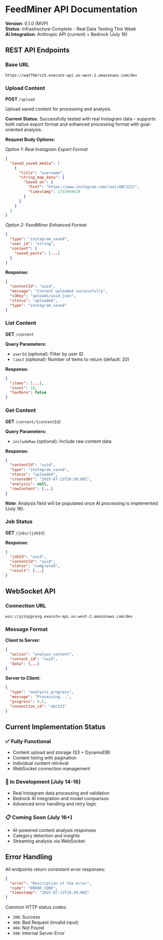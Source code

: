 # FeedMiner API Documentation

**Version**: 0.1.0 (MVP)  
**Status**: Infrastructure Complete - Real Data Testing This Week  
**AI Integration**: Anthropic API (current) + Bedrock (July 16)

## REST API Endpoints

### Base URL
```
https://wqtfb6rv15.execute-api.us-west-2.amazonaws.com/dev
```

### Upload Content
**POST** `/upload`

Upload saved content for processing and analysis.

**Current Status**: Successfully tested with real Instagram data - supports both native export format and enhanced processing format with goal-oriented analysis.

**Request Body Options:**

*Option 1: Real Instagram Export Format*
```json
{
  "saved_saved_media": [
    {
      "title": "username",
      "string_map_data": {
        "Saved on": {
          "href": "https://www.instagram.com/reel/ABC123/",
          "timestamp": 1733969519
        }
      }
    }
  ]
}
```

*Option 2: FeedMiner Enhanced Format*
```json
{
  "type": "instagram_saved",
  "user_id": "string",
  "content": {
    "saved_posts": [...]
  }
}
```

**Response:**
```json
{
  "contentId": "uuid",
  "message": "Content uploaded successfully",
  "s3Key": "uploads/uuid.json",
  "status": "uploaded",
  "type": "instagram_saved"
}
```

### List Content
**GET** `/content`

**Query Parameters:**
- `userId` (optional): Filter by user ID
- `limit` (optional): Number of items to return (default: 20)

**Response:**
```json
{
  "items": [...],
  "count": 10,
  "hasMore": false
}
```

### Get Content
**GET** `/content/{contentId}`

**Query Parameters:**
- `includeRaw` (optional): Include raw content data

**Response:**
```json
{
  "contentId": "uuid",
  "type": "instagram_saved",
  "status": "uploaded",
  "createdAt": "2025-07-13T10:30:00Z",
  "analysis": null,
  "rawContent": {...}
}
```

**Note**: Analysis field will be populated once AI processing is implemented (July 16).

### Job Status
**GET** `/jobs/{jobId}`

**Response:**
```json
{
  "jobId": "uuid",
  "contentId": "uuid", 
  "status": "completed",
  "result": {...}
}
```

## WebSocket API

### Connection URL
```
wss://yzzspgrevg.execute-api.us-west-2.amazonaws.com/dev
```

### Message Format

**Client to Server:**
```json
{
  "action": "analyze_content",
  "content_id": "uuid",
  "data": {...}
}
```

**Server to Client:**
```json
{
  "type": "analysis_progress",
  "message": "Processing...",
  "progress": 0.5,
  "connection_id": "abc123"
}
```

## Current Implementation Status

### ✅ Fully Functional
- Content upload and storage (S3 + DynamoDB)
- Content listing with pagination
- Individual content retrieval
- WebSocket connection management

### 🔄 In Development (July 14-16)
- Real Instagram data processing and validation
- Bedrock AI integration and model comparison
- Advanced error handling and retry logic

### 📋 Coming Soon (July 16+)
- AI-powered content analysis responses
- Category detection and insights
- Streaming analysis via WebSocket

## Error Handling

All endpoints return consistent error responses:

```json
{
  "error": "Description of the error",
  "code": "ERROR_CODE",
  "timestamp": "2025-07-13T10:30:00Z"
}
```

Common HTTP status codes:
- `200`: Success
- `400`: Bad Request (invalid input)
- `404`: Not Found
- `500`: Internal Server Error